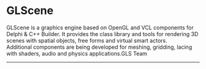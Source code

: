 # GLScene
GLScene is a graphics engine based on OpenGL and VCL components for Delphi & C++ Builder.
It provides the class library and tools for rendering 3D scenes with spatial objects, 
free forms and virtual smart actors.  
Additional components are being developed for meshing, gridding, 
lacing with shaders, audio and physics applications.GLS Team

---------------------------





